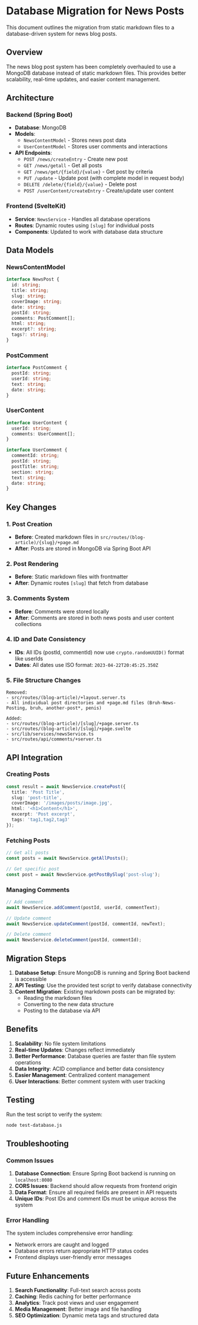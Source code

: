 # Database Migration for News Posts

This document outlines the migration from static markdown files to a database-driven system for news blog posts.

## Overview

The news blog post system has been completely overhauled to use a MongoDB database instead of static markdown files. This provides better scalability, real-time updates, and easier content management.

## Architecture

### Backend (Spring Boot)
- **Database**: MongoDB
- **Models**: 
  - `NewsContentModel` - Stores news post data
  - `UserContentModel` - Stores user comments and interactions
- **API Endpoints**:
  - `POST /news/createEntry` - Create new post
  - `GET /news/getall` - Get all posts
  - `GET /news/get/{field}/{value}` - Get post by criteria
  - `PUT /update` - Update post (with complete model in request body)
  - `DELETE /delete/{field}/{value}` - Delete post
  - `POST /userContent/createEntry` - Create/update user content

### Frontend (SvelteKit)
- **Service**: `NewsService` - Handles all database operations
- **Routes**: Dynamic routes using `[slug]` for individual posts
- **Components**: Updated to work with database data structure

## Data Models

### NewsContentModel
```typescript
interface NewsPost {
  id: string;
  title: string;
  slug: string;
  coverImage: string;
  date: string;
  postId: string;
  comments: PostComment[];
  html: string;
  excerpt?: string;
  tags?: string;
}
```

### PostComment
```typescript
interface PostComment {
  postId: string;
  userId: string;
  text: string;
  date: string;
}
```

### UserContent
```typescript
interface UserContent {
  userId: string;
  comments: UserComment[];
}

interface UserComment {
  commentId: string;
  postId: string;
  postTitle: string;
  section: string;
  text: string;
  date: string;
}
```

## Key Changes

### 1. Post Creation
- **Before**: Created markdown files in `src/routes/(blog-article)/{slug}/+page.md`
- **After**: Posts are stored in MongoDB via Spring Boot API

### 2. Post Rendering
- **Before**: Static markdown files with frontmatter
- **After**: Dynamic routes `[slug]` that fetch from database

### 3. Comments System
- **Before**: Comments were stored locally
- **After**: Comments are stored in both news posts and user content collections

### 4. ID and Date Consistency
- **IDs**: All IDs (postId, commentId) now use `crypto.randomUUID()` format like userIds
- **Dates**: All dates use ISO format: `2023-04-22T20:45:25.350Z`

### 5. File Structure Changes
```
Removed:
- src/routes/(blog-article)/+layout.server.ts
- All individual post directories and +page.md files (Bruh-News-Posting, bruh, another-post*, penis)

Added:
- src/routes/(blog-article)/[slug]/+page.server.ts
- src/routes/(blog-article)/[slug]/+page.svelte
- src/lib/services/newsService.ts
- src/routes/api/comments/+server.ts
```

## API Integration

### Creating Posts
```typescript
const result = await NewsService.createPost({
  title: 'Post Title',
  slug: 'post-title',
  coverImage: '/images/posts/image.jpg',
  html: '<h1>Content</h1>',
  excerpt: 'Post excerpt',
  tags: 'tag1,tag2,tag3'
});
```

### Fetching Posts
```typescript
// Get all posts
const posts = await NewsService.getAllPosts();

// Get specific post
const post = await NewsService.getPostBySlug('post-slug');
```

### Managing Comments
```typescript
// Add comment
await NewsService.addComment(postId, userId, commentText);

// Update comment
await NewsService.updateComment(postId, commentId, newText);

// Delete comment
await NewsService.deleteComment(postId, commentId);
```

## Migration Steps

1. **Database Setup**: Ensure MongoDB is running and Spring Boot backend is accessible
2. **API Testing**: Use the provided test script to verify database connectivity
3. **Content Migration**: Existing markdown posts can be migrated by:
   - Reading the markdown files
   - Converting to the new data structure
   - Posting to the database via API

## Benefits

1. **Scalability**: No file system limitations
2. **Real-time Updates**: Changes reflect immediately
3. **Better Performance**: Database queries are faster than file system operations
4. **Data Integrity**: ACID compliance and better data consistency
5. **Easier Management**: Centralized content management
6. **User Interactions**: Better comment system with user tracking

## Testing

Run the test script to verify the system:
```bash
node test-database.js
```

## Troubleshooting

### Common Issues

1. **Database Connection**: Ensure Spring Boot backend is running on `localhost:8080`
2. **CORS Issues**: Backend should allow requests from frontend origin
3. **Data Format**: Ensure all required fields are present in API requests
4. **Unique IDs**: Post IDs and comment IDs must be unique across the system

### Error Handling

The system includes comprehensive error handling:
- Network errors are caught and logged
- Database errors return appropriate HTTP status codes
- Frontend displays user-friendly error messages

## Future Enhancements

1. **Search Functionality**: Full-text search across posts
2. **Caching**: Redis caching for better performance
3. **Analytics**: Track post views and user engagement
4. **Media Management**: Better image and file handling
5. **SEO Optimization**: Dynamic meta tags and structured data 